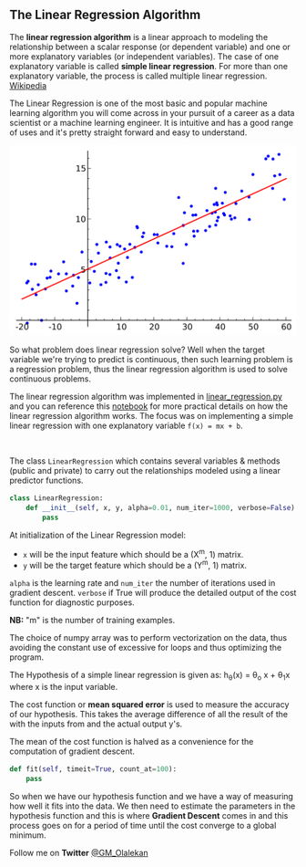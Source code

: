 ## The Linear Regression Algorithm

The **linear regression algorithm** is a linear approach to modeling the relationship between a scalar response (or dependent variable) and one or more explanatory variables (or independent variables). The case of one explanatory variable is called **simple linear regression**. For more than one explanatory variable, the process is called multiple linear regression. [Wikipedia](https://en.wikipedia.org/wiki/Linear_regression) 

The Linear Regression is one of the most basic and popular machine learning algorithm you will come across in your pursuit of a career as a data scientist or a machine learning engineer. It is intuitive and has a good range of uses and it's pretty straight forward and easy to understand.

![Linear Regression Description](images/lin_r.png)

So what problem does linear regression solve? Well when the target variable we're trying to predict is continuous, then such learning problem is a regression problem, thus the linear regression algorithm is used to solve continuous problems.

The linear regression algorithm was implemented in [linear_regression.py](linear_regression.py) and you can reference this [notebook](Linear%20Regression%20Notebook.ipynb) for more practical details on how the linear regression algorithm works. The focus was on implementing a simple linear regression with one explanatory variable `f(x) = mx + b`.

<br>

The class `LinearRegression` which contains several variables & methods (public and private) to carry out the relationships modeled using a linear predictor functions.

```python
class LinearRegression:
    def __init__(self, x, y, alpha=0.01, num_iter=1000, verbose=False):
        pass
```

At initialization of the Linear Regression model:

- `x` will be the input feature which should be a (X<sup>m</sup>, 1) matrix.
- `y` will be the target feature which should be a (Y<sup>m</sup>, 1) matrix.

`alpha` is the learning rate and `num_iter` the number of iterations used in gradient descent. `verbose` if True will produce the detailed output of the cost function for diagnostic purposes.

**NB:** "m" is the number of training examples.

The choice of numpy array was to perform vectorization on the data, thus avoiding the constant use of excessive for loops and thus optimizing the program.

The Hypothesis of a simple linear regression is given as:
h<sub>&theta;</sub>(x) = &theta;<sub>o</sub> x + &theta;<sub>1</sub>x
where x is the input variable.

The cost function or **mean squared error** is used to measure the accuracy of our hypothesis. This takes the average difference of all the result of the with the inputs from and the actual output y's.

The mean of the cost function is halved as a convenience for the computation of gradient descent. 

```python
def fit(self, timeit=True, count_at=100):
    pass
```

So when we have our hypothesis function and we have a way of measuring how well it fits into the data. We then need to estimate the parameters in the hypothesis function and this is where **Gradient Descent** comes in and this process goes on for a period of time until the cost converge to a global minimum.

Follow me on **Twitter** [@GM_Olalekan](https://twitter.com/GM_Olalekan?s=09)
